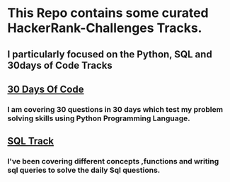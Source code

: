 # This Repo contains some  curated HackerRank-Challenges Tracks. 
## I particularly focused on the Python, SQL and 30days of Code Tracks

## [30 Days Of Code](https://github.com/alex-waiganjo/HackerRank-Challenges/tree/master/30%20Days%20of%20Code)
### I am  covering 30 questions  in 30 days which test my problem solving skills using Python Programming Language.
## [SQL Track](https://github.com/alex-waiganjo/HackerRank-Challenges/tree/master/SQL%20Track)
### I've been covering different concepts ,functions and writing sql queries to solve the daily  Sql questions.
